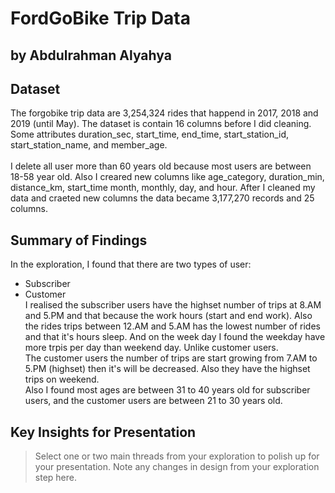 # FordGoBike Trip Data
## by Abdulrahman Alyahya


## Dataset

The forgobike trip data are 3,254,324 rides that happend in 2017, 2018 and 2019 (until May). The dataset is contain 16 columns before I did cleaning. Some attributes duration_sec, start_time, end_time, start_station_id, start_station_name, and member_age.
<br><br>
I delete all user more than 60 years old because most users are between 18-58 year old. Also I creared new columns like age_category, duration_min, distance_km, start_time month, monthly, day, and hour. After I cleaned my data and craeted new columns the data became 3,177,270 records and 25 columns.

## Summary of Findings

In the exploration, I found that there are two types of user: 
* Subscriber 
* Customer <br>
I realised the subscriber users have the highset number of trips at 8.AM and 5.PM and that because the work hours (start and end work). Also the rides trips between 12.AM and 5.AM has the lowest number of rides and that it's hours sleep. And on the week day I found the weekday have  more trpis per day than weekend day. Unlike customer users.<br>
The customer users the number of trips are start growing from 7.AM to 5.PM (highset) then it's will be decreased. Also they have the highset trips on weekend.<br>
Also I found most ages are between 31 to 40 years old for subscriber users, and the customer users are between 21 to 30 years old.

## Key Insights for Presentation

> Select one or two main threads from your exploration to polish up for your presentation. Note any changes in design from your exploration step here.